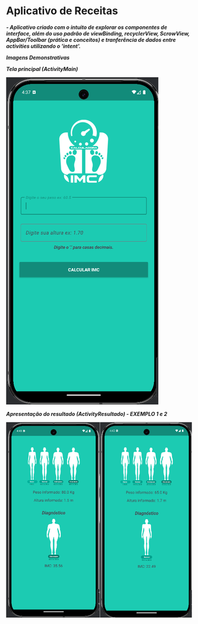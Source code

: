 # Aplicativo de Receitas 

_**- Aplicativo criado com o intuito de explorar os componentes de interface, além do uso padrão de viewBinding, recyclerView, ScrowView, AppBar/Toolbar (prática e conceitos) e tranferência de dados entre activities utilizando o 'intent'.**_

_**Imagens Demonstrativas**_


_**Tela principal (ActivityMain)**_

![Tela Inicial](https://github.com/SAANDRIN/ImagensConjunto/blob/main/imc_mainActivity.png)

_**Apresentação do resultado (ActivityResultado) - EXEMPLO 1 e 2**_

![Tela de Resultado](https://github.com/SAANDRIN/ImagensConjunto/blob/main/imc_ResultadoActivity.png)
